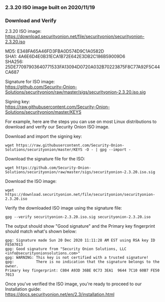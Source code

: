 ### 2.3.20 ISO image built on 2020/11/19

### Download and Verify

2.3.20 ISO image:  
https://download.securityonion.net/file/securityonion/securityonion-2.3.20.iso

MD5: E348FA65A46FD3FBA0D574D9C1A0582D  
SHA1: 4A6E6D4E0B31ECA1B72E642E3DB2C186B59009D6  
SHA256: 25DE77097903640771533FA13094D0720A032B70223875F8C77A92F5C44CA687 

Signature for ISO image:  
https://github.com/Security-Onion-Solutions/securityonion/raw/master/sigs/securityonion-2.3.20.iso.sig

Signing key:  
https://raw.githubusercontent.com/Security-Onion-Solutions/securityonion/master/KEYS  

For example, here are the steps you can use on most Linux distributions to download and verify our Security Onion ISO image.

Download and import the signing key:  
```
wget https://raw.githubusercontent.com/Security-Onion-Solutions/securityonion/master/KEYS -O - | gpg --import -  
```

Download the signature file for the ISO:  
```
wget https://github.com/Security-Onion-Solutions/securityonion/raw/master/sigs/securityonion-2.3.20.iso.sig
```

Download the ISO image:  
```
wget https://download.securityonion.net/file/securityonion/securityonion-2.3.20.iso
```

Verify the downloaded ISO image using the signature file:  
```
gpg --verify securityonion-2.3.20.iso.sig securityonion-2.3.20.iso
```

The output should show "Good signature" and the Primary key fingerprint should match what's shown below:
```
gpg: Signature made Sun 20 Dec 2020 11:11:28 AM EST using RSA key ID FE507013
gpg: Good signature from "Security Onion Solutions, LLC <info@securityonionsolutions.com>"
gpg: WARNING: This key is not certified with a trusted signature!
gpg:          There is no indication that the signature belongs to the owner.
Primary key fingerprint: C804 A93D 36BE 0C73 3EA1  9644 7C10 60B7 FE50 7013
```

Once you've verified the ISO image, you're ready to proceed to our Installation guide:  
https://docs.securityonion.net/en/2.3/installation.html
